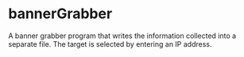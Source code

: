 # bannerGrabber
A banner grabber program that writes the information collected into a separate file. The target is selected by entering an IP address. 
